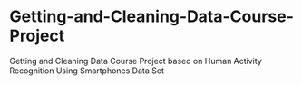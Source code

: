 # Getting-and-Cleaning-Data-Course-Project
Getting and Cleaning Data Course Project based on Human Activity Recognition Using Smartphones Data Set 
